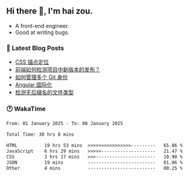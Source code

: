 ## Hi there 👋, I'm hai zou.

- A front-end engineer.
- Good at writing bugs.

### 📖 Latest Blog Posts
<!-- BLOG-POST-LIST:START -->
- [CSS 锚点定位](https://blog.izou.top/css/anchor-position/)
- [前端如何检测项目中新版本的发布？](https://blog.izou.top/angular/version-update/)
- [如何管理多个 Git 身份](https://blog.izou.top/git/multi-git-identity/)
- [Angular 国际化](https://blog.izou.top/angular/i18n/)
- [检测无后缀名的文件类型](https://blog.izou.top/js/filetype-check/)
<!-- BLOG-POST-LIST:END -->

### 🕐 WakaTime
<!--START_SECTION:waka-->

```txt
From: 01 January 2025 - To: 08 January 2025

Total Time: 30 hrs 8 mins

HTML          19 hrs 53 mins  >>>>>>>>>>>>>>>>---------   65.86 %
JavaScript    6 hrs 29 mins   >>>>>--------------------   21.47 %
CSS           3 hrs 17 mins   >>>----------------------   10.90 %
JSON          19 mins         -------------------------   01.06 %
Other         4 mins          -------------------------   00.25 %
```

<!--END_SECTION:waka-->

